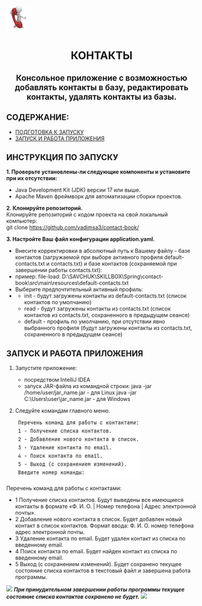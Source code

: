 <h1 align="left"><img src="https://github.com/vadimsa3/contact-book/blob/master/src/main/resources/raw/image.gif" height="70"/></h1>
<h1 align="center">КОНТАКТЫ</h1>
<h2 align="center">Консольное приложение с возможностью добавлять контакты в базу, редактировать контакты, удалять контакты из базы.</h2>

## **СОДЕРЖАНИЕ:** ##
* [ПОДГОТОВКА К ЗАПУСКУ](#инструкция_по_запуску)
* [ЗАПУСК И РАБОТА ПРИЛОЖЕНИЯ](#запуск_и_работа)
  
<a name="инструкция_по_запуску"></a>
## **ИНСТРУКЦИЯ ПО ЗАПУСКУ** ##

**1. Проверьте установлены-ли следующие компоненты и установите при их отсутствии:**
* Java Development Kit (JDK) версии 17 или выше.
* Apache Maven фреймворк для автоматизации сборки проектов.

**2. Клонируйте репозиторий.**  
Клонируйте репозиторий с кодом проекта на свой локальный компьютер:  
git clone https://github.com/vadimsa3/contact-book/

**3. Настройте Ваш файл конфигурации application.yaml.**  

* Внесите корректировки в абсолютный путь к Вашему файлу - базе контактов (загружаемой при выборе активного профиля default-contacts.txt и contacts.txt) и базе контактов (сохраняемой при завершении работы contacts.txt):
*   пример: file-load: D:\\SAVCHUK\\SKILLBOX\\Spring\\contact-book\\src\\main\\resources\\default-contacts.txt
* Выберите предпочтительный активный профиль:
*   - init - будут загружены контакты из default-contacts.txt (список контактов по умолчанию)
    - read - будут загружены контакты из contacts.txt (список контактов из contacts.txt, сохраненного в предыдущем сеансе)
    - default - профиль по умолчанию, при отсутствии явно выбранного профиля (будут загружены контакты из contacts.txt, сохраненного в предыдущем сеансе)
      
<a name="запуск_и_работа"></a>  
## **ЗАПУСК И РАБОТА ПРИЛОЖЕНИЯ** ##

1. Запустите приложение:
   - посредством IntelliJ IDEA
   - запуск JAR-файла из командной строки: 
       java -jar /home/user/jar_name.jar - для Linux
       java -jar C:\Users\user\jar_name.jar - для Windows
     
3. Следуйте командам главного меню.
   
   ![Изображение](https://github.com/vadimsa3/contact-book/blob/master/src/main/resources/raw/MainMenu.jpg "Главное меню")

Перечень команд для работы с контактами:
 * 1 Получение списка контактов.
       Будут выведены все имеющиеся контакты в формате «Ф. И. О. | Номер телефона | Адрес электронной почты».
 *   2 Добавление нового контакта в список.
       Будет добавлен новый контакт в список контактов. Формат ввода: Ф. И. О. номер телефона адрес электронной почты.
 *   3 Удаление контакта по email.
       Будет удален контакт из списка по введенному email.
 *   4 Поиск контакта по email.
       Будет найден контакт из списка по введенному email.
 *  5 Выход (с сохранением изменений).
       Будет сохранено текущее состояние списка контактов в текстовый файл и завершена работа программы.

   ![](https://img.shields.io/badge/ВНИМАНИЕ!-FF0000) ***При принудительном завершении работы программы текущее состояние списка контактов сохранено не будет.***  ![](https://img.shields.io/badge/ВНИМАНИЕ!-FF0000)  
